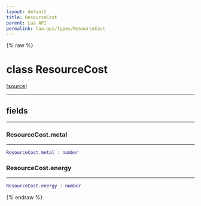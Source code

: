 ```yaml
---
layout: default
title: ResourceCost
parent: Lua API
permalink: lua-api/types/ResourceCost
---
```


{% raw %}

# class ResourceCost





[<a href="https://github.com/beyond-all-reason/RecoilEngine/blob/b29554ca8a91605fa235eafe60ad740783359665/rts/Lua/LuaSyncedRead.cpp#L4288-L4292" target="_blank">source</a>]







---



## fields
---

### ResourceCost.metal
---
```lua
ResourceCost.metal : number
```










### ResourceCost.energy
---
```lua
ResourceCost.energy : number
```












{% endraw %}